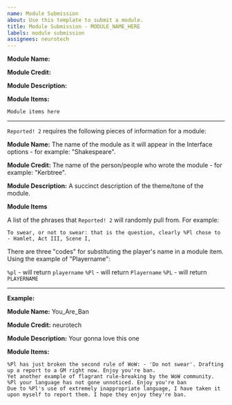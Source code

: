 ```yaml
---
name: Module Submission
about: Use this template to submit a module.
title: Module Submission - MODULE_NAME_HERE
labels: module submission
assignees: neurotech
---
```


**Module Name:**

**Module Credit:**

**Module Description:**

**Module Items:**

```
Module items here
```

---

`Reported! 2` requires the following pieces of information for a module:

**Module Name:** The name of the module as it will appear in the Interface options - for example: "Shakespeare".

**Module Credit:** The name of the person/people who wrote the module - for example: "Kerbtree".

**Module Description:** A succinct description of the theme/tone of the module.

**Module Items**

A list of the phrases that `Reported! 2` will randomly pull from. For example:

```
To swear, or not to swear: that is the question, clearly %Pl chose to - Hamlet, Act III, Scene I,
```

There are three "codes" for substituting the player's name in a module item. Using the example of "Playername":

`%pl` - will return `playername`
`%Pl` - will return `Playername`
`%PL` - will return `PLAYERNAME`

---

**Example:**

**Module Name:** You_Are_Ban

**Module Credit:** neurotech

**Module Description:** Your gonna love this one

**Module Items:**

```
%Pl has just broken the second rule of WoW: - 'Do not swear'. Drafting up a report to a GM right now. Enjoy you're ban.
Yet another example of flagrant rule-breaking by the WoW community. %Pl your language has not gone unnoticed. Enjoy you're ban
Due to %Pl's use of extremely inappropriate language, I have taken it upon myself to report them. I hope they enjoy they're ban.
```
